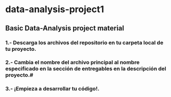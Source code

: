 # data-analysis-project1
## Basic Data-Analysis project material

### 1.- Descarga los archivos del repositorio en tu carpeta local de tu proyecto.
### 2.- Cambia el nombre del archivo principal al nombre especificado en la sección de entregables en la descripción del proyecto.#
### 3.- ¡Empieza a desarrollar tu código!.
